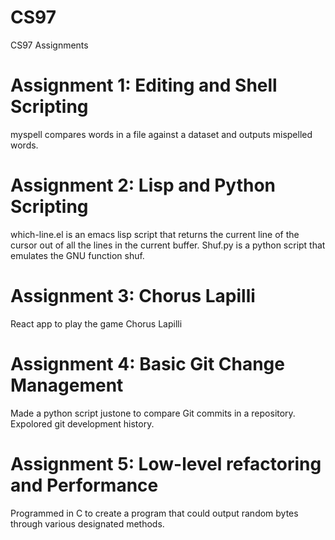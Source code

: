 # CS97
CS97 Assignments

# Assignment 1: Editing and Shell Scripting
 
myspell compares words in a file against a dataset and outputs mispelled words.

# Assignment 2: Lisp and Python Scripting

which-line.el is an emacs lisp script that returns the current line of the cursor out of all the lines in the current buffer. Shuf.py is a python script that emulates the GNU function shuf. 

# Assignment 3: Chorus Lapilli

React app to play the game Chorus Lapilli

# Assignment 4: Basic Git Change Management

Made a python script justone to compare Git commits in a repository. Expolored git development history.

# Assignment 5: Low-level refactoring and Performance

Programmed in C to create a program that could output random bytes through various designated methods.
